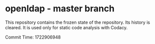 # openldap - master branch

This repository contains the frozen state of the repository.
Its history is cleared. It is used only for static code
analysis with Codacy.

Commit Time: 1722906948